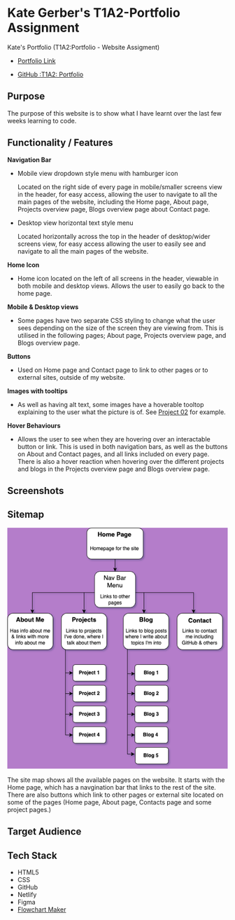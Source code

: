# Kate Gerber's T1A2-Portfolio Assignment


Kate's Portfolio (T1A2:Portfolio - Website Assigment)

- [Portfolio Link](https://k8g-portfolio.netlify.app/)

- [GitHub :T1A2: Portfolio](https://github.com/k8-g/T1A2-Portfolio)

## Purpose

The purpose of this website is to show what I have learnt over the last few weeks learning to code.

## Functionality / Features

 **Navigation Bar**
- Mobile view dropdown style menu with hamburger icon

    Located on the right side of every page in mobile/smaller screens view in the header, for easy access, allowing the user to navigate to all the main pages of the website, including the Home page, About page, Projects overview page, Blogs overview page about Contact page.

- Desktop view horizontal text style menu

    Located horizontally across the top in the header of desktop/wider screens view, for easy access allowing the user to easily see and navigate to all the main pages of the website.


**Home Icon**
- Home icon located on the left of all screens in the header, viewable in both mobile and desktop views. Allows the user to easily go back to the home page.


**Mobile & Desktop views**
- Some pages have two separate CSS styling to change what the user sees depending on the size of the screen they are viewing from. This is utilised in the following pages; About page, Projects overview page, and Blogs overview page. 


**Buttons**
- Used on Home page and Contact page to link to other pages or to external sites, outside of my website.


**Images with tooltips**
- As well as having alt text, some images have a hoverable tooltop explaining to the user what the picture is of. See [Project 02](https://k8g-portfolio.netlify.app/pages/project02) for example.


**Hover Behaviours**
- Allows the user to see when they are hovering over an interactable button or link. This is used in both navigation bars, as well as the buttons on About and Contact pages, and all links included on every page. There is also a hover reaction when hovering over the different projects and blogs in the Projects overview page and Blogs overview page.



## Screenshots

## Sitemap

![Sitemap](/docs/Sitemap%20&%20Wireframes/T1A2_Portfolio%20Sitemap.png)

The site map shows all the available pages on the website. It starts with the Home page, which has a navgination bar that links to the rest of the site. There are also buttons which link to other pages or external site located on some of the pages (Home page, About page, Contacts page and some project pages.)

## Target Audience

## Tech Stack
- HTML5
- CSS
- GitHub
- Netlify
- Figma
- [Flowchart Maker](https://app.diagrams.net/)


